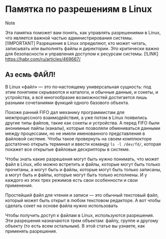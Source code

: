 # Памятка по разрешениям в Linux
> [!NOTE]
> Эта памятка поможет вам понять, как управлять разрешениями в Linux, что является важной частью администрирования системы.
> [!IMPORTANT]
> Разрешения в Linux определяют, кто может читать, записывать или выполнять файлы и директории.
> Это критически важно для безопасности и управления доступом к ресурсам системы.
> [!LINK]
> https://habr.com/ru/articles/469667/

## Аз есмь ФАЙЛ!

В Linux «файл» — это по‑настоящему универсальная сущность: под этим понятием скрываются и каталоги, и обычные данные, и сокеты, и устройства, а всё многообразие возможностей достигается лишь разными сочетаниями функций одного базового объекта.

Похоже ранний FIFO дал механику программистам для межпроцессного взаимодействия, а уже потом в Linux появились другие типы файлов, такие как сокеты и устройства. А перед FIFO были анонимные пайпы (каналы), которые позволяли обмениваться данными между процессами, но не имели именованного представления в файловой системе. 
Чтобы такое провернуть на своем комплюкторе достаточно открыть терминал и ввести команду `ls -l /dev/fd/`, которая покажет все открытые файловые дескрипторы в системе.


Чтобы знать какие разрешения могут быть нужно понимать, что может файл в Linux, ибо можно встретить и файлы, которые могут быть только прочитаны, а могут быть и файлы, которые могут быть только записаны, а могут быть и файлы, которые могут быть только исполнены. И у каждого из этих трех режимов есть свои особенности и свои применения. 

Простейший файл для чтения и записи — это обычный текстовый файл, который может быть открыт в любом текстовом редакторе. А вот чтобы сделать сокет на основе файла нужно использовать 

Чтобы получить доступ к файлам в Linux, используются разрешения. 
Эти разрешения назначаются трем объектам: файлу, группе и другому объекту (то есть всем остальным). В этой статье вы узнаете, как применять разрешения.